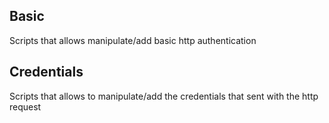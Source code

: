 ## Basic

Scripts that allows manipulate/add basic http authentication

## Credentials

Scripts that allows to manipulate/add the credentials that sent with the http request
